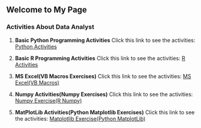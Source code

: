 ## Welcome to My Page

### Activities About Data Analyst

1. **Basic Python Programming Activities** Click this link to see the activities: [Python Activities](https://github.com/Gemar30/Python_Activities)
  
2. **Basic R Programming Activities** Click this link to see the activities: [R Activities](https://github.com/Gemar30/R_Activities)

3. **MS Excel(VB Macros Exercises)** Click this link to see the activities: [MS Excel(VB Macros)](https://github.com/Gemar30/MS_Excel_Activities)

4. **Numpy Activities(Numpy Exercises)** Click this link to see the activities: [Numpy Exercise(R Numpy)](https://github.com/Gemar30/Numpy_Activities)

4. **MatPlotLib Activities(Python Matplotlib Exercises)** Click this link to see the activities: [Matplotlib Exercise(Python MatplotLib)](https://github.com/Gemar30/matPlotLobActivities)








